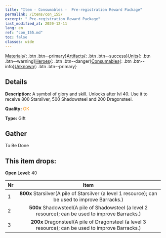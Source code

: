 ```yaml
---
title: "Item - Consumables -  Pre-registration Reward Package"
permalink: /Items/con_155/
excerpt: " Pre-registration Reward Package"
last_modified_at: 2020-12-11
lang: en
ref: "con_155.md"
toc: false
classes: wide
---
```

 [Materials](/Items/){: .btn .btn--primary}[Artifacts](/Items/Artifacts/){: .btn .btn--success}[Units](/Items/Units/){: .btn .btn--warning}[Heroes](/Items/Heroes/){: .btn .btn--danger}[Consumables](/Items/Consumables/){: .btn .btn--info}[Unknown](/Items/Unknown/){: .btn .btn--primary}

## Details
 **Description:** A symbol of glory and skill. Unlocks after lvl 40. Use it to receive 800 Starsilver, 500 Shadowsteel and 200 Dragonsteel.

 **Quality:** <span style="color: #FF8C00">OK</span>

 **Type:** Gift

## Gather

  To Be Done

## This item drops:

 **Open Level:** 40

  | Nr |      Item    |
  |:---|:------------:|
  | 1 |  **800x** Starsilver(A pile of Starsilver (a level 1 resource); can be used to improve Barracks.) | 
  | 2 |  **500x** Shadowsteel(A pile of Shadowsteel (a level 2 resource); can be used to improve Barracks.) | 
  | 3 |  **200x** Dragonsteel(A pile of Dragonsteel (a level 3 resource); can be used to improve Barracks.) | 
